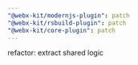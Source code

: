 ```yaml
---
"@webx-kit/modernjs-plugin": patch
"@webx-kit/rsbuild-plugin": patch
"@webx-kit/core-plugin": patch
---
```


refactor: extract shared logic

